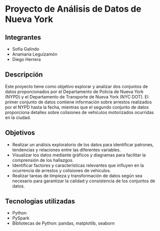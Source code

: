 # Proyecto de Análisis de Datos de Nueva York

## Integrantes
- Sofía Galindo
- Anamaria Leguizamón
- Diego Herrera

## Descripción
Este proyecto tiene como objetivo explorar y analizar dos conjuntos de datos proporcionados por el Departamento de Policía de Nueva York (NYPD) y el Departamento de Transporte de Nueva York (NYC DOT). El primer conjunto de datos contiene información sobre arrestos realizados por el NYPD hasta la fecha, mientras que el segundo conjunto de datos proporciona detalles sobre colisiones de vehículos motorizados ocurridas en la ciudad.

## Objetivos
- Realizar un análisis exploratorio de los datos para identificar patrones, tendencias y relaciones entre las diferentes variables.
- Visualizar los datos mediante gráficos y diagramas para facilitar la comprensión de los hallazgos.
- Identificar factores y características relevantes que influyen en la ocurrencia de arrestos y colisiones de vehículos.
- Realizar tareas de limpieza y transformación de datos según sea necesario para garantizar la calidad y consistencia de los conjuntos de datos.

## Tecnologías utilizadas
- Python
- PySpark
- Bibliotecas de Python: pandas, matplotlib, seaborn
